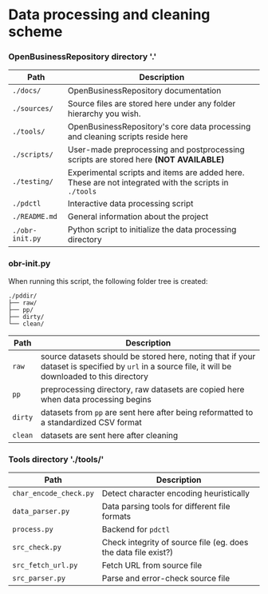 # Data processing and cleaning scheme

### OpenBusinessRepository directory '.'
| Path | Description |
| ---- | ----------- |
| `./docs/` | OpenBusinessRepository documentation |
| `./sources/` | Source files are stored here under any folder hierarchy you wish. |
| `./tools/` | OpenBusinessRepository's core data processing and cleaning scripts reside here | 
| `./scripts/` | User-made preprocessing and postprocessing scripts are stored here **(NOT AVAILABLE)** | 
| `./testing/` | Experimental scripts and items are added here. These are not integrated with the scripts in `./tools` |
| `./pdctl` | Interactive data processing script | 
| `./README.md` | General information about the project | 
| `./obr-init.py` | Python script to initialize the data processing directory |

### obr-init.py

When running this script, the following folder tree is created:
```
./pddir/
├── raw/
├── pp/
├── dirty/
└── clean/
```
| Path | Description |
| ---- | ----------- |
| `raw` | source datasets should be stored here, noting that if your dataset is specified by `url` in a source file, it will be downloaded to this directory |
| `pp` | preprocessing directory, raw datasets are copied here when data processing begins |
| `dirty` | datasets from `pp` are sent here after being reformatted to a standardized CSV format |
| `clean` | datasets are sent here after cleaning |

### Tools directory './tools/'

| Path | Description |
| ---- | ----------- |
| `char_encode_check.py` | Detect character encoding heuristically |
| `data_parser.py` | Data parsing tools for different file formats |
| `process.py` | Backend for `pdctl` |
| `src_check.py` | Check integrity of source file (eg. does the data file exist?) |
| `src_fetch_url.py` | Fetch URL from source file |
| `src_parser.py` | Parse and error-check source file |
